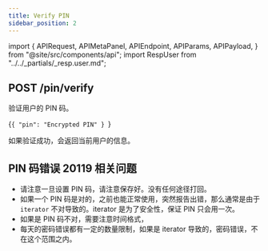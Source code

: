 ```yaml
---
title: Verify PIN
sidebar_position: 2
---
```


import {
  APIRequest,
  APIMetaPanel,
  APIEndpoint,
  APIParams,
  APIPayload,
} from "@site/src/components/api";
import RespUser from "../../_partials/_resp.user.md";

## POST /pin/verify

验证用户的 PIN 码。

<APIEndpoint url="/pin/verify" />

<APIMetaPanel scope="Authorized" scopeNote="" />

<APIPayload>{`{
  "pin": "Encrypted PIN"
}
`}</APIPayload>

<APIRequest title="Verify PIN" method="POST" url="/pin/verify --data PAYLOAD" />

如果验证成功，会返回当前用户的信息。

## PIN 码错误 20119 相关问题

- 请注意一旦设置 PIN 码，请注意保存好。没有任何途径打回。
- 如果一个 PIN 码是对的，之前也能正常使用，突然报告出错，那么通常是由于 `iterator` 不对导致的。iterator 是为了安全性，保证 PIN 只会用一次。
- 如果是 PIN 码不对，需要注意时间格式，
- 每天的密码错误都有一定的数量限制，如果是 iterator 导致的，密码错误，不在这个范围之内。

